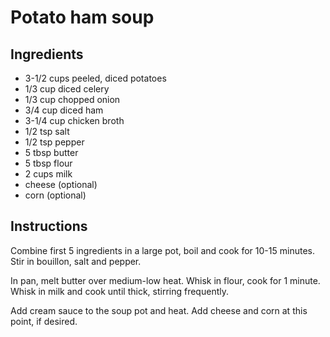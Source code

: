 # Potato ham soup

## Ingredients

* 3-1/2 cups peeled, diced potatoes
* 1/3 cup diced celery
* 1/3 cup chopped onion
* 3/4 cup diced ham
* 3-1/4 cup chicken broth
* 1/2 tsp salt
* 1/2 tsp pepper
* 5 tbsp butter
* 5 tbsp flour
* 2 cups milk
* cheese (optional)
* corn (optional)

## Instructions

Combine first 5 ingredients in a large pot, boil and cook for 10-15 minutes. Stir in bouillon, salt and pepper.

In pan, melt butter over medium-low heat. Whisk in flour, cook for 1 minute. Whisk in milk and cook until thick, stirring frequently.

Add cream sauce to the soup pot and heat. Add cheese and corn at this point, if desired.